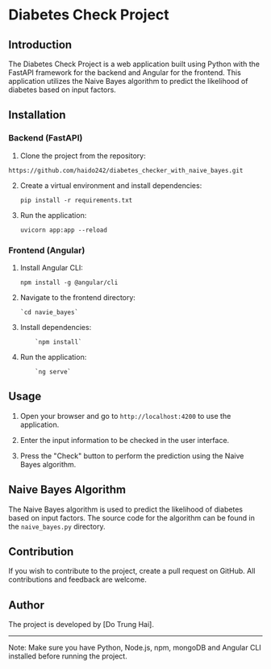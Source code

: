 Diabetes Check Project
======================

Introduction
------------

The Diabetes Check Project is a web application built using Python with the FastAPI framework for the backend and Angular for the frontend. This application utilizes the Naive Bayes algorithm to predict the likelihood of diabetes based on input factors.

Installation
------------

### Backend (FastAPI)

1.  Clone the project from the repository:

 `https://github.com/haido242/diabetes_checker_with_naive_bayes.git`

2.  Create a virtual environment and install dependencies:
    
     `pip install -r requirements.txt`

3.  Run the application:

    `uvicorn app:app --reload`

### Frontend (Angular)

1.  Install Angular CLI:

    `npm install -g @angular/cli`

2.  Navigate to the frontend directory:
    
        `cd navie_bayes`

3.  Install dependencies:
        
            `npm install`

4.  Run the application:
        
            `ng serve`

Usage
-----

1.  Open your browser and go to `http://localhost:4200` to use the application.

2.  Enter the input information to be checked in the user interface.

3.  Press the "Check" button to perform the prediction using the Naive Bayes algorithm.

Naive Bayes Algorithm
---------------------

The Naive Bayes algorithm is used to predict the likelihood of diabetes based on input factors. The source code for the algorithm can be found in the `naive_bayes.py` directory.

Contribution
------------

If you wish to contribute to the project, create a pull request on GitHub. All contributions and feedback are welcome.

Author
------

The project is developed by [Do Trung Hai].

* * * * *

Note: Make sure you have Python, Node.js, npm, mongoDB and Angular CLI installed before running the project.
